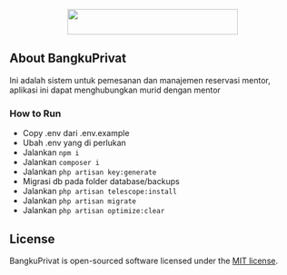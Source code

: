 <p align="center"><a href="https://bangkuprivat.ivalpha.com" target="_blank"><img src="https://bangkuprivat.ivalpha.com/public/landingpage/assets/img/logo_BP-bgwhite.png" style="width:300px;height:45px"></a></p>

## About BangkuPrivat

Ini adalah sistem untuk pemesanan dan manajemen reservasi mentor, aplikasi ini dapat menghubungkan murid dengan mentor

### How to Run
- Copy .env dari .env.example
- Ubah .env yang di perlukan
- Jalankan ```npm i```
- Jalankan ```composer i```
- Jalankan ```php artisan key:generate```
- Migrasi db pada folder database/backups
- Jalankan ```php artisan telescope:install```
- Jalankan ```php artisan migrate```
- Jalankan ```php artisan optimize:clear```

## License

BangkuPrivat is open-sourced software licensed under the [MIT license](https://opensource.org/licenses/MIT).
